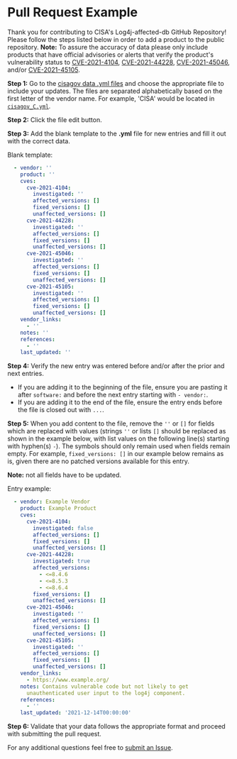 # Pull Request Example #

Thank you for contributing to CISA's Log4j-affected-db GitHub Repository! Please
follow the steps listed below in order to add a product to the public
repository. **Note:** To assure the accuracy of data please only include
products that have official advisories or alerts that verify the product's
vulnerability status to  [CVE-2021-4104](https://nvd.nist.gov/vuln/detail/cve-2021-4104),
[CVE-2021-44228](https://nvd.nist.gov/vuln/detail/CVE-2021-44228),
[CVE-2021-45046](https://nvd.nist.gov/vuln/detail/CVE-2021-45046),
and/or [CVE-2021-45105](https://nvd.nist.gov/vuln/detail/CVE-2021-45105?s=09).

**Step 1:** Go to the [cisagov data .yml files](https://github.com/cisagov/log4j-affected-db/tree/develop/data/)
and choose the appropriate file to include your updates.
The files are separated alphabetically based on the first letter of the
vendor name. For example, 'CISA' would be located in
[`cisagov_C.yml`](https://github.com/cisagov/log4j-affected-db/blob/develop/data/cisagov_C.yml).

**Step 2:** Click the file edit button.

**Step 3:** Add the blank template to the **.yml** file for new entries and fill
it out with the correct data.

Blank template:

```yml
  - vendor: ''
    product: ''
    cves:
      cve-2021-4104:
        investigated: ''
        affected_versions: []
        fixed_versions: []
        unaffected_versions: []
      cve-2021-44228:
        investigated: ''
        affected_versions: []
        fixed_versions: []
        unaffected_versions: []
      cve-2021-45046:
        investigated: ''
        affected_versions: []
        fixed_versions: []
        unaffected_versions: []
      cve-2021-45105:
        investigated: ''
        affected_versions: []
        fixed_versions: []
        unaffected_versions: []
    vendor_links:
      - ''
    notes: ''
    references:
      - ''
    last_updated: ''
```

**Step 4:** Verify the new entry was entered before and/or after the prior and
next entries.

- If you are adding it to the beginning of the file, ensure you are pasting
it after `software:` and before the next entry starting with `- vendor:`.
- If you are adding it to the end of the file, ensure the entry ends before
the file is closed out with `...`.

**Step 5:** When you add content to the file, remove the `''` or `[]` for fields
which are replaced with values (strings `''` or lists `[]` should be replaced as
shown in the example below, with list values on the following line(s) starting
with hyphen(s) `-`). The symbols should only remain used when fields remain
empty. For example, `fixed_versions: []` in our example below remains as is,
given there are no patched versions available for this entry.

**Note:** not all fields have to be updated.

Entry example:

```yml
  - vendor: Example Vendor
    product: Example Product
    cves:
      cve-2021-4104:
        investigated: false
        affected_versions: []
        fixed_versions: []
        unaffected_versions: []
      cve-2021-44228:
        investigated: true
        affected_versions:
          - <=8.4.6
          - <=8.5.3
          - <=8.6.4
        fixed_versions: []
        unaffected_versions: []
      cve-2021-45046:
        investigated: ''
        affected_versions: []
        fixed_versions: []
        unaffected_versions: []
      cve-2021-45105:
        investigated: ''
        affected_versions: []
        fixed_versions: []
        unaffected_versions: []
    vendor_links:
      - https://www.example.org/
    notes: Contains vulnerable code but not likely to get
      unauthenticated user input to the log4j component.
    references:
      - ''
    last_updated: '2021-12-14T00:00:00'
```

**Step 6:** Validate that your data follows the appropriate format and proceed
with submitting the pull request.

For any additional questions feel free to [submit an Issue](https://github.com/cisagov/log4j-affected-db/issues).

